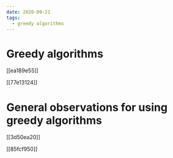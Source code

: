 ```yaml
---
date: 2020-09-21
tags: 
  - greedy algorithms
---
```


# Greedy algorithms

[[ea189e55]]

[[77e13124]]

# General observations for using greedy algorithms

[[3d50ea20]]

[[85fcf950]]
